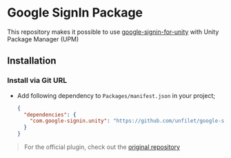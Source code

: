 # Google SignIn Package

This repository makes it possible to use [google-signin-for-unity](https://github.com/googlesamples/google-signin-unity) with Unity Package Manager (UPM)

## Installation

### Install via Git URL

- Add following dependency to `Packages/manifest.json` in your project;

  ```json
  {
    "dependencies": {
      "com.google-signin.unity": "https://github.com/unfilet/google-signin-unity.git"
    }
  }
  ```

> For the official plugin, check out the [original repository](https://github.com/googlesamples/google-signin-unity)
